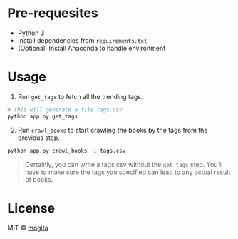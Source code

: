 # Pre-requesites

- Python 3
- Install dependencies from `requirements.txt`
- (Optional) Install Anaconda to handle environment

# Usage

1. Run `get_tags` to fetch all the trending tags.

```bash
# This will generate a file tags.csv
python app.py get_tags
```

2. Run `crawl_books` to start crawling the books by the tags from the previous step.

```bash
python app.py crawl_books -i tags.csv
```

> Certainly, you can write a tags.csv without the `get_tags` step. You'll have to make sure the tags you specified can lead to any actual result of books.

# License

MIT © [mogita](https://github.com/mogita)
